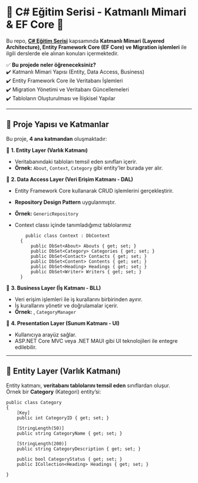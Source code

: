 # 🚀 C# Eğitim Serisi - Katmanlı Mimari & EF Core 🚀

Bu repo, **[C# Eğitim Serisi](https://youtube.com/playlist?list=PLKnjBHu2xXNNQJehhCg--CzQQMHXTsFAb&si=Q1RfFTwDF4NOB64N)** kapsamında **Katmanlı Mimari (Layered Architecture), Entity Framework Core (EF Core) ve Migration işlemleri** ile ilgili derslerde ele alınan konuları içermektedir. 

✅ **Bu projede neler öğreneceksiniz?**  
✔️ Katmanlı Mimari Yapısı (Entity, Data Access, Business)  
✔️ Entity Framework Core ile Veritabanı İşlemleri  
✔️ Migration Yönetimi ve Veritabanı Güncellemeleri  
✔️ Tabloların Oluşturulması ve İlişkisel Yapılar  

---

## 📌 **Proje Yapısı ve Katmanlar**

Bu proje, **4 ana katmandan** oluşmaktadır:

📂 **1. Entity Layer (Varlık Katmanı)**  
- Veritabanındaki tabloları temsil eden sınıfları içerir.  
- **Örnek:** `About`, `Context`, `Category` gibi entity'ler burada yer alır.  

📂 **2. Data Access Layer (Veri Erişim Katmanı - DAL)**  
- Entity Framework Core kullanarak CRUD işlemlerini gerçekleştirir.  
- **Repository Design Pattern** uygulanmıştır.  
- **Örnek:** `GenericRepository`
- Context classı içinde tanımladığımız tablolarımız
  
          public class Context : DbContext
        {
            public DbSet<About> Abouts { get; set; }
            public DbSet<Category> Categories { get; set; }
            public DbSet<Contact> Contacts { get; set; }
            public DbSet<Content> Contents { get; set; }
            public DbSet<Heading> Headings { get; set; }
            public DbSet<Writer> Writers { get; set; }
        }

📂 **3. Business Layer (İş Katmanı - BLL)**  
- Veri erişim işlemleri ile iş kurallarını birbirinden ayırır.  
- İş kurallarını yönetir ve doğrulamalar içerir.  
- **Örnek:** , `CategoryManager`  

📂 **4. Presentation Layer (Sunum Katmanı - UI)**  
- Kullanıcıya arayüz sağlar.  
- ASP.NET Core MVC veya .NET MAUI gibi UI teknolojileri ile entegre edilebilir.  

---

## 🔗 **Entity Layer (Varlık Katmanı)**
Entity katmanı, **veritabanı tablolarını temsil eden** sınıflardan oluşur.  
Örnek bir **Category** (Kategori) entity’si:

    public class Category
    {
        [Key]
        public int CategoryID { get; set; }

        [StringLength(50)]
        public string CategoryName { get; set; }

        [StringLength(200)]
        public string CategoryDescription { get; set; }

        public bool CategoryStatus { get; set; }
        public ICollection<Heading> Headings { get; set; }

    }
